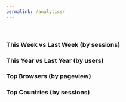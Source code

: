 ```yaml
---
permalink: /analytics/
---
```


<script>
(function(w,d,s,g,js,fs){
  g=w.gapi||(w.gapi={});g.analytics={q:[],ready:function(f){this.q.push(f);}};
  js=d.createElement(s);fs=d.getElementsByTagName(s)[0];
  js.src='https://apis.google.com/js/platform.js';
  fs.parentNode.insertBefore(js,fs);js.onload=function(){g.load('analytics');};
}(window,document,'script'));
</script>

<header>
  <div id="embed-api-auth-container"></div>
  <div id="view-selector-container"></div>
  <div id="view-name"></div>
  <div id="active-users-container"></div>
</header>
<div class="Chartjs">
  <h3>This Week vs Last Week (by sessions)</h3>
  <figure class="Chartjs-figure" id="chart-1-container"></figure>
  <ol class="Chartjs-legend" id="legend-1-container"></ol>
</div>
<div class="Chartjs">
  <h3>This Year vs Last Year (by users)</h3>
  <figure class="Chartjs-figure" id="chart-2-container"></figure>
  <ol class="Chartjs-legend" id="legend-2-container"></ol>
</div>
<div class="Chartjs">
  <h3>Top Browsers (by pageview)</h3>
  <figure class="Chartjs-figure" id="chart-3-container"></figure>
  <ol class="Chartjs-legend" id="legend-3-container"></ol>
</div>
<div class="Chartjs">
  <h3>Top Countries (by sessions)</h3>
  <figure class="Chartjs-figure" id="chart-4-container"></figure>
  <ol class="Chartjs-legend" id="legend-4-container"></ol>
</div>



<!-- This demo uses the Chart.js graphing library and Moment.js to do date
     formatting and manipulation. -->
<script src="https://cdnjs.cloudflare.com/ajax/libs/Chart.js/1.0.2/Chart.min.js"></script>
<script src="https://cdnjs.cloudflare.com/ajax/libs/moment.js/2.10.2/moment.min.js"></script>

<!-- Include the ViewSelector2 component script. -->
<script src="/public/javascript/embed-api/components/view-selector2.js"></script>

<!-- Include the DateRangeSelector component script. -->
<script src="/public/javascript/embed-api/components/date-range-selector.js"></script>

<!-- Include the ActiveUsers component script. -->
<script src="/public/javascript/embed-api/components/active-users.js"></script>

<!-- Include the CSS that styles the charts. -->
<link rel="stylesheet" href="/public/css/chartjs-visualizations.css">


<script>

gapi.analytics.ready(function() {

  gapi.analytics.auth.authorize({
    container: 'embed-api-auth-container',
    clientid: '108211258544-4v8bdul4l02ngp2v11h51lg03tqg83gj.apps.googleusercontent.com'
  });

  var activeUsers = new gapi.analytics.ext.ActiveUsers({
    container: 'active-users-container',
    pollingInterval: 5
  });

  activeUsers.once('success', function() {
    var element = this.container.firstChild;
    var timeout;

    this.on('change', function(data) {
      var element = this.container.firstChild;
      var animationClass = data.delta > 0 ? 'is-increasing' : 'is-decreasing';
      element.className += (' ' + animationClass);

      clearTimeout(timeout);
      timeout = setTimeout(function() {
        element.className =
            element.className.replace(/ is-(increasing|decreasing)/g, '');
      }, 3000);
    });
  });

  var viewSelector = new gapi.analytics.ext.ViewSelector2({
    container: 'view-selector-container',
  })
  .execute();

  viewSelector.on('viewChange', function(data) {
    var title = document.getElementById('view-name');
    title.textContent = data.property.name + ' (' + data.view.name + ')';

    // Start tracking active users for this view.
    activeUsers.set(data).execute();

    // Render all the of charts for this view.
    renderWeekOverWeekChart(data.ids);
    renderYearOverYearChart(data.ids);
    renderTopBrowsersChart(data.ids);
    renderTopCountriesChart(data.ids);
  });


  function renderWeekOverWeekChart(ids) {

    var now = moment(); // .subtract(3, 'day');

    var thisWeek = query({
      'ids': ids,
      'dimensions': 'ga:date,ga:nthDay',
      'metrics': 'ga:sessions',
      'start-date': moment(now).subtract(1, 'day').day(0).format('YYYY-MM-DD'),
      'end-date': moment(now).format('YYYY-MM-DD')
    });

    var lastWeek = query({
      'ids': ids,
      'dimensions': 'ga:date,ga:nthDay',
      'metrics': 'ga:sessions',
      'start-date': moment(now).subtract(1, 'day').day(0).subtract(1, 'week')
          .format('YYYY-MM-DD'),
      'end-date': moment(now).subtract(1, 'day').day(6).subtract(1, 'week')
          .format('YYYY-MM-DD')
    });

    Promise.all([thisWeek, lastWeek]).then(function(results) {

      var data1 = results[0].rows.map(function(row) { return +row[2]; });
      var data2 = results[1].rows.map(function(row) { return +row[2]; });
      var labels = results[1].rows.map(function(row) { return +row[0]; });

      labels = labels.map(function(label) {
        return moment(label, 'YYYYMMDD').format('ddd');
      });

      var data = {
        labels : labels,
        datasets : [
          {
            label: 'Last Week',
            fillColor : 'rgba(220,220,220,0.5)',
            strokeColor : 'rgba(220,220,220,1)',
            pointColor : 'rgba(220,220,220,1)',
            pointStrokeColor : '#fff',
            data : data2
          },
          {
            label: 'This Week',
            fillColor : 'rgba(151,187,205,0.5)',
            strokeColor : 'rgba(151,187,205,1)',
            pointColor : 'rgba(151,187,205,1)',
            pointStrokeColor : '#fff',
            data : data1
          }
        ]
      };

      new Chart(makeCanvas('chart-1-container')).Line(data);
      generateLegend('legend-1-container', data.datasets);
    });
  }

  function renderYearOverYearChart(ids) {

    var now = moment(); // .subtract(3, 'day');

    var thisYear = query({
      'ids': ids,
      'dimensions': 'ga:month,ga:nthMonth',
      'metrics': 'ga:users',
      'start-date': moment(now).date(1).month(0).format('YYYY-MM-DD'),
      'end-date': moment(now).format('YYYY-MM-DD')
    });

    var lastYear = query({
      'ids': ids,
      'dimensions': 'ga:month,ga:nthMonth',
      'metrics': 'ga:users',
      'start-date': moment(now).subtract(1, 'year').date(1).month(0)
          .format('YYYY-MM-DD'),
      'end-date': moment(now).date(1).month(0).subtract(1, 'day')
          .format('YYYY-MM-DD')
    });

    Promise.all([thisYear, lastYear]).then(function(results) {
      var data1 = results[0].rows.map(function(row) { return +row[2]; });
      var data2 = results[1].rows.map(function(row) { return +row[2]; });
      var labels = ['Jan','Feb','Mar','Apr','May','Jun',
                    'Jul','Aug','Sep','Oct','Nov','Dec'];

      for (var i = 0, len = labels.length; i < len; i++) {
        if (data1[i] === undefined) data1[i] = null;
        if (data2[i] === undefined) data2[i] = null;
      }

      var data = {
        labels : labels,
        datasets : [
          {
            label: 'Last Year',
            fillColor : 'rgba(220,220,220,0.5)',
            strokeColor : 'rgba(220,220,220,1)',
            data : data2
          },
          {
            label: 'This Year',
            fillColor : 'rgba(151,187,205,0.5)',
            strokeColor : 'rgba(151,187,205,1)',
            data : data1
          }
        ]
      };

      new Chart(makeCanvas('chart-2-container')).Bar(data);
      generateLegend('legend-2-container', data.datasets);
    })
    .catch(function(err) {
      console.error(err.stack);
    });
  }

  function renderTopBrowsersChart(ids) {

    query({
      'ids': ids,
      'dimensions': 'ga:browser',
      'metrics': 'ga:pageviews',
      'sort': '-ga:pageviews',
      'max-results': 5
    })
    .then(function(response) {

      var data = [];
      var colors = ['#4D5360','#949FB1','#D4CCC5','#E2EAE9','#F7464A'];

      response.rows.forEach(function(row, i) {
        data.push({ value: +row[1], color: colors[i], label: row[0] });
      });

      new Chart(makeCanvas('chart-3-container')).Doughnut(data);
      generateLegend('legend-3-container', data);
    });
  }

  function renderTopCountriesChart(ids) {
    query({
      'ids': ids,
      'dimensions': 'ga:country',
      'metrics': 'ga:sessions',
      'sort': '-ga:sessions',
      'max-results': 5
    })
    .then(function(response) {

      var data = [];
      var colors = ['#4D5360','#949FB1','#D4CCC5','#E2EAE9','#F7464A'];

      response.rows.forEach(function(row, i) {
        data.push({
          label: row[0],
          value: +row[1],
          color: colors[i]
        });
      });

      new Chart(makeCanvas('chart-4-container')).Doughnut(data);
      generateLegend('legend-4-container', data);
    });
  }

  function query(params) {
    return new Promise(function(resolve, reject) {
      var data = new gapi.analytics.report.Data({query: params});
      data.once('success', function(response) { resolve(response); })
          .once('error', function(response) { reject(response); })
          .execute();
    });
  }

  function makeCanvas(id) {
    var container = document.getElementById(id);
    var canvas = document.createElement('canvas');
    var ctx = canvas.getContext('2d');

    container.innerHTML = '';
    canvas.width = container.offsetWidth;
    canvas.height = container.offsetHeight;
    container.appendChild(canvas);

    return ctx;
  }


  function generateLegend(id, items) {
    var legend = document.getElementById(id);
    legend.innerHTML = items.map(function(item) {
      var color = item.color || item.fillColor;
      var label = item.label;
      return '<li><i style="background:' + color + '"></i>' +
          escapeHtml(label) + '</li>';
    }).join('');
  }

  Chart.defaults.global.animationSteps = 60;
  Chart.defaults.global.animationEasing = 'easeInOutQuart';
  Chart.defaults.global.responsive = true;
  Chart.defaults.global.maintainAspectRatio = false;

  function escapeHtml(str) {
    var div = document.createElement('div');
    div.appendChild(document.createTextNode(str));
    return div.innerHTML;
  }

});
</script>